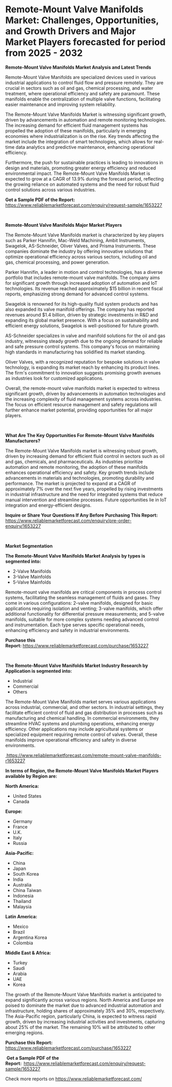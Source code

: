 <p><h1>Remote-Mount Valve Manifolds Market: Challenges, Opportunities, and Growth Drivers and Major Market Players forecasted for period from 2025 - 2032</h1></p><p><strong>Remote-Mount Valve Manifolds Market Analysis and Latest Trends</strong></p>
<p><p>Remote-Mount Valve Manifolds are specialized devices used in various industrial applications to control fluid flow and pressure remotely. They are crucial in sectors such as oil and gas, chemical processing, and water treatment, where operational efficiency and safety are paramount. These manifolds enable the centralization of multiple valve functions, facilitating easier maintenance and improving system reliability.</p><p>The Remote-Mount Valve Manifolds Market is witnessing significant growth, driven by advancements in automation and remote monitoring technologies. The increasing demand for efficient fluid management systems has propelled the adoption of these manifolds, particularly in emerging economies where industrialization is on the rise. Key trends affecting the market include the integration of smart technologies, which allows for real-time data analytics and predictive maintenance, enhancing operational efficiency.</p><p>Furthermore, the push for sustainable practices is leading to innovations in design and materials, promoting greater energy efficiency and reduced environmental impact. The Remote-Mount Valve Manifolds Market is expected to grow at a CAGR of 13.9% during the forecast period, reflecting the growing reliance on automated systems and the need for robust fluid control solutions across various industries.</p></p>
<p><strong>Get a Sample PDF of the Report:&nbsp;</strong> <a href="https://www.reliablemarketforecast.com/enquiry/request-sample/1653227?utm_campaign=2753&utm_medium=2&utm_source=Github&utm_content=ia&utm_term=11042025&utm_id=remote-mount-valve-manifolds">https://www.reliablemarketforecast.com/enquiry/request-sample/1653227</a></p>
<p>&nbsp;</p>
<p><strong>Remote-Mount Valve Manifolds Major Market Players</strong></p>
<p><p>The Remote-Mount Valve Manifolds market is characterized by key players such as Parker Hannifin, Mac-Weld Machining, Ambit Instruments, Swagelok, AS-Schneider, Oliver Valves, and Prisma Instruments. These companies dominate the industry by offering innovative solutions that optimize operational efficiency across various sectors, including oil and gas, chemical processing, and power generation.</p><p>Parker Hannifin, a leader in motion and control technologies, has a diverse portfolio that includes remote-mount valve manifolds. The company aims for significant growth through increased adoption of automation and IoT technologies. Its revenue reached approximately $15 billion in recent fiscal reports, emphasizing strong demand for advanced control systems.</p><p>Swagelok is renowned for its high-quality fluid system products and has also expanded its valve manifold offerings. The company has reported revenues around $1.4 billion, driven by strategic investments in R&D and expanding its global market presence. With a focus on sustainability and efficient energy solutions, Swagelok is well-positioned for future growth.</p><p>AS-Schneider specializes in valve and manifold solutions for the oil and gas industry, witnessing steady growth due to the ongoing demand for reliable and safe pressure control systems. This company's focus on maintaining high standards in manufacturing has solidified its market standing.</p><p>Oliver Valves, with a recognized reputation for bespoke solutions in valve technology, is expanding its market reach by enhancing its product lines. The firm's commitment to innovation suggests promising growth avenues as industries look for customized applications.</p><p>Overall, the remote-mount valve manifolds market is expected to witness significant growth, driven by advancements in automation technologies and the increasing complexity of fluid management systems across industries. The focus on efficient resource management and safety regulations will further enhance market potential, providing opportunities for all major players.</p></p>
<p>&nbsp;</p>
<p><strong>What Are The Key Opportunities For Remote-Mount Valve Manifolds Manufacturers?</strong></p>
<p><p>The Remote-Mount Valve Manifolds market is witnessing robust growth, driven by increasing demand for efficient fluid control in sectors such as oil and gas, chemicals, and pharmaceuticals. As industries prioritize automation and remote monitoring, the adoption of these manifolds enhances operational efficiency and safety. Key growth trends include advancements in materials and technologies, promoting durability and performance. The market is projected to expand at a CAGR of approximately 7% over the next five years, propelled by rising investments in industrial infrastructure and the need for integrated systems that reduce manual intervention and streamline processes. Future opportunities lie in IoT integration and energy-efficient designs.</p></p>
<p><strong>Inquire or Share Your Questions If Any Before Purchasing This Report:</strong> <a href="https://www.reliablemarketforecast.com/enquiry/pre-order-enquiry/1653227?utm_campaign=2753&utm_medium=2&utm_source=Github&utm_content=ia&utm_term=11042025&utm_id=remote-mount-valve-manifolds">https://www.reliablemarketforecast.com/enquiry/pre-order-enquiry/1653227</a></p>
<p>&nbsp;</p>
<p><strong>Market Segmentation</strong></p>
<p><strong>The Remote-Mount Valve Manifolds Market Analysis by types is segmented into:</strong></p>
<p><ul><li>2-Valve Manifolds</li><li>3-Valve Mainfolds</li><li>5-Valve Mainfolds</li></ul></p>
<p><p>Remote-mount valve manifolds are critical components in process control systems, facilitating the seamless management of fluids and gases. They come in various configurations: 2-valve manifolds, designed for basic applications requiring isolation and venting; 3-valve manifolds, which offer additional functionality for differential pressure measurements; and 5-valve manifolds, suitable for more complex systems needing advanced control and instrumentation. Each type serves specific operational needs, enhancing efficiency and safety in industrial environments.</p></p>
<p><strong>Purchase this Report:&nbsp;</strong><a href="https://www.reliablemarketforecast.com/purchase/1653227?utm_campaign=2753&utm_medium=2&utm_source=Github&utm_content=ia&utm_term=11042025&utm_id=remote-mount-valve-manifolds">https://www.reliablemarketforecast.com/purchase/1653227</a></p>
<p>&nbsp;</p>
<p><strong>The Remote-Mount Valve Manifolds Market Industry Research by Application is segmented into:</strong></p>
<p><ul><li>Industrial</li><li>Commercial</li><li>Others</li></ul></p>
<p><p>The Remote-Mount Valve Manifolds market serves various applications across industrial, commercial, and other sectors. In industrial settings, they facilitate efficient control of fluid and gas distribution in processes such as manufacturing and chemical handling. In commercial environments, they streamline HVAC systems and plumbing operations, enhancing energy efficiency. Other applications may include agricultural systems or specialized equipment requiring remote control of valves. Overall, these manifolds improve operational efficiency and safety in diverse environments.</p></p>
<p><a href="https://www.reliablemarketforecast.com/remote-mount-valve-manifolds-r1653227?utm_campaign=2753&utm_medium=2&utm_source=Github&utm_content=ia&utm_term=11042025&utm_id=remote-mount-valve-manifolds">&nbsp;https://www.reliablemarketforecast.com/remote-mount-valve-manifolds-r1653227</a></p>
<p><strong>In terms of Region, the Remote-Mount Valve Manifolds Market Players available by Region are:</strong></p>
<p>
    <p> <strong> North America: </strong>
        <ul>
            <li>United States</li>
            <li>Canada</li>
        </ul>
        </p> 
    <p> <strong> Europe: </strong>
        <ul>
            <li>Germany</li>
            <li>France</li>
            <li>U.K.</li>
            <li>Italy</li>
            <li>Russia</li>
        </ul>
        </p> 
    <p> <strong> Asia-Pacific: </strong>
        <ul>
            <li>China</li>
            <li>Japan</li>
            <li>South Korea</li>
            <li>India</li>
            <li>Australia</li>
            <li>China Taiwan</li>
            <li>Indonesia</li>
            <li>Thailand</li>
            <li>Malaysia</li>
        </ul>
        </p> 
    <p> <strong> Latin America: </strong>
        <ul>
            <li>Mexico</li>
            <li>Brazil</li>
            <li>Argentina Korea</li>
            <li>Colombia</li>
        </ul>
        </p> 
    <p> <strong> Middle East & Africa: </strong>
        <ul>
            <li>Turkey</li>
            <li>Saudi</li>
            <li>Arabia</li>
            <li>UAE</li>
            <li>Korea</li>
        </ul>
    </p>
    </p>
<p><p>The growth of the Remote-Mount Valve Manifolds market is anticipated to expand significantly across various regions. North America and Europe are poised to dominate the market due to advanced industrial automation and infrastructure, holding shares of approximately 35% and 30%, respectively. The Asia-Pacific region, particularly China, is expected to witness rapid growth, driven by increasing industrial activities and investments, capturing about 25% of the market. The remaining 10% will be attributed to other emerging regions.</p></p>
<p><strong>Purchase this Report: </strong><a href="https://www.reliablemarketforecast.com/purchase/1653227?utm_campaign=2753&utm_medium=2&utm_source=Github&utm_content=ia&utm_term=11042025&utm_id=remote-mount-valve-manifolds">https://www.reliablemarketforecast.com/purchase/1653227</a></p>
<p>&nbsp;<strong>Get a Sample PDF of the Report:&nbsp;&nbsp;</strong><a href="https://www.reliablemarketforecast.com/enquiry/request-sample/1653227?utm_campaign=2753&utm_medium=2&utm_source=Github&utm_content=ia&utm_term=11042025&utm_id=remote-mount-valve-manifolds">https://www.reliablemarketforecast.com/enquiry/request-sample/1653227</a></p>
<p><strong></strong></p>
<p>Check more reports on <a href="https://www.reliablemarketforecast.com/?utm_campaign=2753&utm_medium=2&utm_source=Github&utm_content=ia&utm_term=11042025&utm_id=remote-mount-valve-manifolds">https://www.reliablemarketforecast.com/</a></p>
